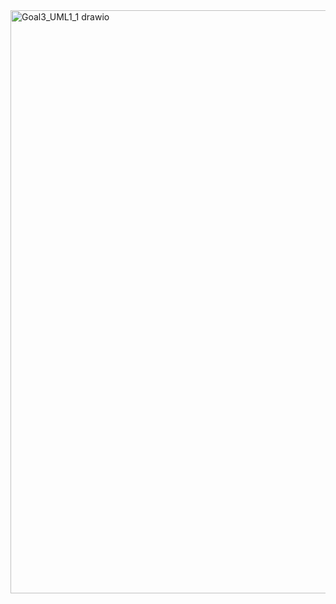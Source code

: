 <img width="1236" height="933" alt="Goal3_UML1_1 drawio" src="https://github.com/user-attachments/assets/7975edb0-2804-40c1-aad3-97eb4b43fb86" />
